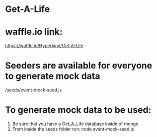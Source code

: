 # Get-A-Life

# waffle.io link:
https://waffle.io/Hyperkind/Get-A-Life

# Seeders are available for everyone to generate mock data
/seeds/event-mock-seed.js

# To generate mock data to be used:
1. Be sure that you have a Get_A_Life database inside of mongo.
2. From inside the seeds folder run: node event-mock-seed.js